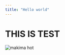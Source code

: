 ```yaml
---
title: "Hello world"
---
```


# THIS IS TEST
![makima hot](/assets/images/makima-optional.jpg "makima is hot")